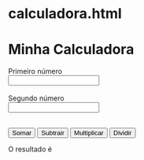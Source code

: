 # calculadora.html

<!DOCTYPE html>
<html>
<head>
	<title>Calculadora</title>
</head>
<body>
	<h1> Minha Calculadora </h1>

Primeiro número </br>
<input id= "n1" type="number"/><br> </br>
Segundo número </br>
<input id= "n2" type= "number"/></br> </br>

<button onclick="somar">Somar</button>
<Button onclick="subtrair">Subtrair</Button>
<button onclick="multiplicar">Multiplicar</button>
<button onclick="dividir">Dividir</button>

O resultado é <span></span>

<script>
	var n1 = document.querySelector("#n1")
	var n2 = document.querySelector("#n2")
	var resultado = document.querySelector("span")

	function somar() {
		resultado.innerHTML = parseInt(n1.value)+(parseInt(n2.value)
	}
